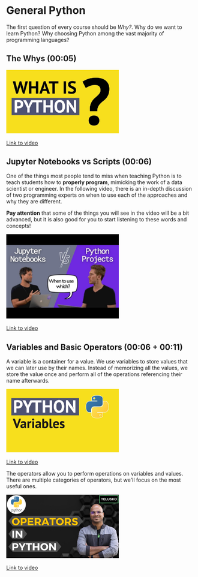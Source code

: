 # General Python

The first question of every course should be *Why?*. Why do we want to learn Python? Why choosing Python among the vast majority of programming languages?

## The Whys (00:05)

<img src="media/Y8Tko2YC5hAhd.jpg" alt="The Why's" width="300" height="auto">

[Link to video](https://www.youtube.com/watch?v=Y8Tko2YC5hA)

## Jupyter Notebooks vs Scripts (00:06)

One of the things most people tend to miss when teaching Python is to teach students how to **properly program**, mimicking the work of a data scientist or engineer. In the following video, there is an in-depth discussion of two programming experts on when to use each of the approaches and why they are different.


**Pay attention** that some of the things you will see in the video will be a bit advanced, but it is also good for you to start listening to these words and concepts!

<img src="media/JGnoTN1OnWYsd.jpg" alt="NotebooksVsScripts" width="300" height="auto">

[Link to video](https://www.youtube.com/watch?v=JGnoTN1OnWY)

## Variables and Basic Operators (00:06 + 00:11) 

A variable is a container for a value. We use variables to store values that we can later use by their names. Instead of memorizing all the values, we store the value once and perform all of the operations referencing their name afterwards.

<img src="media/cQT33yu9pY8hd.jpg" alt="Variables" width="300" height="auto">

[Link to video](https://www.youtube.com/watch?v=cQT33yu9pY8)

The operators allow you to perform operations on variables and values. There are multiple categories of operators, but we'll focus on the most useful ones.

<img src="media/v5MR5JnKcZIhd.jpg" alt="Basic operators" width="300" height="auto">

[Link to video](https://www.youtube.com/watch?v=v5MR5JnKcZI)
